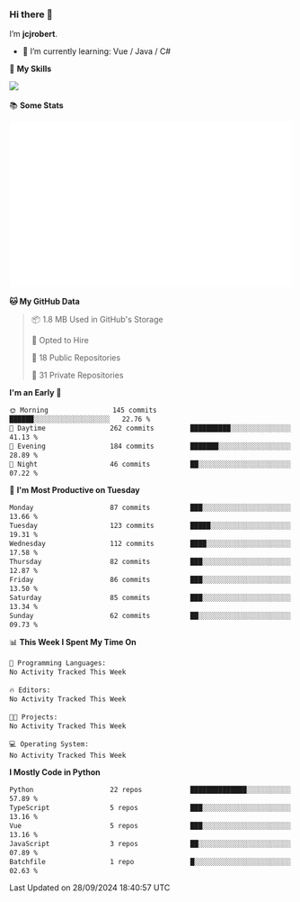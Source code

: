 ### Hi there 👋

I’m **jcjrobert**.

- 🌱 I’m currently learning: Vue / Java / C#

🌟 **My Skills**

![](https://img.shields.io/badge/-Python-3e74a2?style=flat-square&logo=Python&logoColor=fff)

📚 **Some Stats**

![](https://github.com/jcjrobert/github-stats/blob/master/generated/overview.svg)

<!--START_SECTION:waka-->
**🐱 My GitHub Data** 

> 📦 1.8 MB Used in GitHub's Storage 
 > 
> 💼 Opted to Hire
 > 
> 📜 18 Public Repositories 
 > 
> 🔑 31 Private Repositories 
 > 
**I'm an Early 🐤** 

```text
🌞 Morning                145 commits         ██████░░░░░░░░░░░░░░░░░░░   22.76 % 
🌆 Daytime                262 commits         ██████████░░░░░░░░░░░░░░░   41.13 % 
🌃 Evening                184 commits         ███████░░░░░░░░░░░░░░░░░░   28.89 % 
🌙 Night                  46 commits          ██░░░░░░░░░░░░░░░░░░░░░░░   07.22 % 
```
📅 **I'm Most Productive on Tuesday** 

```text
Monday                   87 commits          ███░░░░░░░░░░░░░░░░░░░░░░   13.66 % 
Tuesday                  123 commits         █████░░░░░░░░░░░░░░░░░░░░   19.31 % 
Wednesday                112 commits         ████░░░░░░░░░░░░░░░░░░░░░   17.58 % 
Thursday                 82 commits          ███░░░░░░░░░░░░░░░░░░░░░░   12.87 % 
Friday                   86 commits          ███░░░░░░░░░░░░░░░░░░░░░░   13.50 % 
Saturday                 85 commits          ███░░░░░░░░░░░░░░░░░░░░░░   13.34 % 
Sunday                   62 commits          ██░░░░░░░░░░░░░░░░░░░░░░░   09.73 % 
```


📊 **This Week I Spent My Time On** 

```text
💬 Programming Languages: 
No Activity Tracked This Week

🔥 Editors: 
No Activity Tracked This Week

🐱‍💻 Projects: 
No Activity Tracked This Week

💻 Operating System: 
No Activity Tracked This Week
```

**I Mostly Code in Python** 

```text
Python                   22 repos            ██████████████░░░░░░░░░░░   57.89 % 
TypeScript               5 repos             ███░░░░░░░░░░░░░░░░░░░░░░   13.16 % 
Vue                      5 repos             ███░░░░░░░░░░░░░░░░░░░░░░   13.16 % 
JavaScript               3 repos             ██░░░░░░░░░░░░░░░░░░░░░░░   07.89 % 
Batchfile                1 repo              █░░░░░░░░░░░░░░░░░░░░░░░░   02.63 % 
```




 Last Updated on 28/09/2024 18:40:57 UTC
<!--END_SECTION:waka-->
